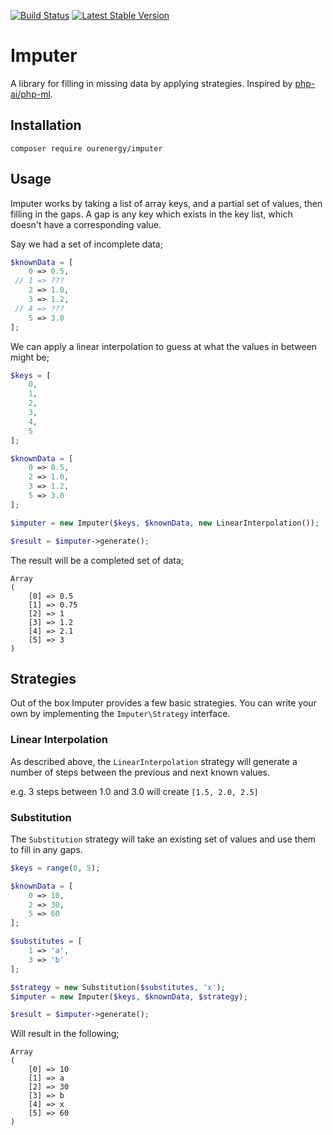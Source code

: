 [![Build Status](https://travis-ci.org/our-energy/imputer.svg?branch=master)](https://travis-ci.org/our-energy/imputer)
[![Latest Stable Version](https://poser.pugx.org/ourenergy/imputer/v/stable?format=flat)](https://packagist.org/packages/ourenergy/imputer)

# Imputer

A library for filling in missing data by applying strategies. Inspired by [php-ai/php-ml](https://github.com/php-ai/php-ml).

## Installation

```
composer require ourenergy/imputer
```

## Usage

Imputer works by taking a list of array keys, and a partial set of values, then filling in the gaps. A gap is any key
which exists in the key list, which doesn't have a corresponding value.

Say we had a set of incomplete data;

```php
$knownData = [
    0 => 0.5,
 // 1 => ???
    2 => 1.0,
    3 => 1.2,
 // 4 => ???
    5 => 3.0
];
```

We can apply a linear interpolation to guess at what the values in between might be;

```php
$keys = [
    0,
    1,
    2,
    3,
    4,
    5
];

$knownData = [
    0 => 0.5,
    2 => 1.0,
    3 => 1.2,
    5 => 3.0
];

$imputer = new Imputer($keys, $knownData, new LinearInterpolation());

$result = $imputer->generate();
```

The result will be a completed set of data;

```
Array
(
    [0] => 0.5
    [1] => 0.75
    [2] => 1
    [3] => 1.2
    [4] => 2.1
    [5] => 3
)
```

## Strategies

Out of the box Imputer provides a few basic strategies. You can write your own by implementing the `Imputer\Strategy`
interface. 

### Linear Interpolation

As described above, the `LinearInterpolation` strategy will generate a number of steps between the previous and next 
known values.

e.g. 3 steps between 1.0 and 3.0 will create `[1.5, 2.0, 2.5]`

### Substitution

The `Substitution` strategy will take an existing set of values and use them to fill in any gaps.

```php
$keys = range(0, 5);

$knownData = [
    0 => 10,
    2 => 30,
    5 => 60
];

$substitutes = [
    1 => 'a',
    3 => 'b'
];

$strategy = new Substitution($substitutes, 'x');
$imputer = new Imputer($keys, $knownData, $strategy);

$result = $imputer->generate();
```

Will result in the following;

```
Array
(
    [0] => 10
    [1] => a
    [2] => 30
    [3] => b
    [4] => x
    [5] => 60
)
```
